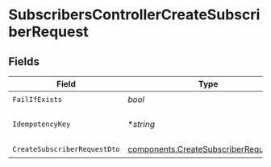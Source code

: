 # SubscribersControllerCreateSubscriberRequest


## Fields

| Field                                                                                          | Type                                                                                           | Required                                                                                       | Description                                                                                    |
| ---------------------------------------------------------------------------------------------- | ---------------------------------------------------------------------------------------------- | ---------------------------------------------------------------------------------------------- | ---------------------------------------------------------------------------------------------- |
| `FailIfExists`                                                                                 | *bool*                                                                                         | :heavy_check_mark:                                                                             | N/A                                                                                            |
| `IdempotencyKey`                                                                               | **string*                                                                                      | :heavy_minus_sign:                                                                             | A header for idempotency purposes                                                              |
| `CreateSubscriberRequestDto`                                                                   | [components.CreateSubscriberRequestDto](../../models/components/createsubscriberrequestdto.md) | :heavy_check_mark:                                                                             | N/A                                                                                            |